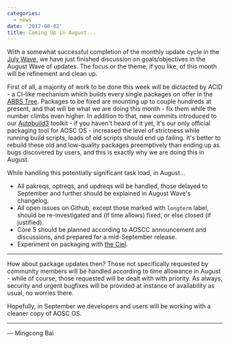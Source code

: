 ```yaml
---
categories:
  - news
date: '2017-08-02'
title: Coming Up in August...
---
```



With a somewhat successful completion of the monthly update cycle in the [July Wave](https://aosc.io/news/4882-july-wave-is-here), we have just finished discussion on goals/objectives in the August Wave of updates. The focus or the theme, if you like, of this month will be refinement and clean up.

First of all, a majority of work to be done this week will be dictacted by ACID - a CI-like mechanism which builds every single packages on offer in the [ABBS Tree](https://github.com/AOSC-Dev/aosc-os-abbs/). Packages to be fixed are mounting up to couple hundreds at present, and that will be what we are doing this month - fix them while the number climbs even higher. In addition to that, new commits introduced to our [Autobuild3](https://github.com/AOSC-Dev/autobuild3/) toolkit - if you haven't heard of it yet, it's our only official packaging tool for AOSC OS - increased the level of strictness while running build scripts, loads of old scripts should end up failing. It's better to rebuild these old and low-quality packages preemptively than ending up as bugs discovered by users, and this is exactly why we are doing this in August.

While handling this potentially significant task load, in August...

- All pakreqs, optreqs, and updreqs will be handled, those delayed to September and further should be explained in August Wave's changelog.
- All open issues on Github, except those marked with `longterm` label, should be re-investigated and (if time allows) fixed, or else closed (if justified).
- Core 5 should be planned according to AOSCC announcement and discussions, and prepared for a mid-September release.
- Experiment on packaging with [the Ciel](https://github.com/AOSC-Dev/ciel/).

--------

How about package updates then? Those not specifically requested by community members will be handled according to time allowance in August - while of course, those requested will be dealt with with priority. As always, security and urgent bugfixes will be provided at instance of availability as usual, no worries there.

Hopefully, in September we developers and users will be working with a cleaner copy of AOSC OS.

--------

— Mingcong Bai